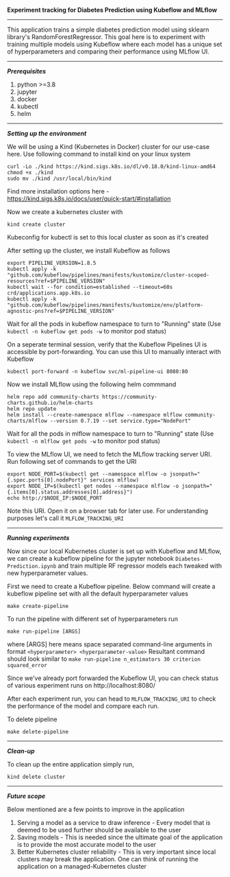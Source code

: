 **Experiment tracking for Diabetes Prediction using Kubeflow and MLflow**

-------------------------------------------------------------------------------------------------------


This application trains a simple diabetes prediction model using sklearn library's RandomForestRegressor. This goal here is to experiment with training multiple models using Kubeflow where each model has a unique set of hyperparameters and comparing their performance using MLflow UI.


-------------------------------------------------------------------------------------------------------

***Prerequisites***

1. python >=3.8
2. jupyter
3. docker
4. kubectl
5. helm

-------------------------------------------------------------------------------------------------------

***Setting up the environment***


We will be using a Kind (Kubernetes in Docker) cluster for our use-case here. Use following command to install kind on your linux system
```
curl -Lo ./kind https://kind.sigs.k8s.io/dl/v0.18.0/kind-linux-amd64
chmod +x ./kind
sudo mv ./kind /usr/local/bin/kind
```
Find more installation options here - https://kind.sigs.k8s.io/docs/user/quick-start/#installation

Now we create a kubernetes cluster with
```
kind create cluster
``` 
Kubeconfig for kubectl is set to this local cluster as soon as it's created

After setting up the cluster, we install Kubeflow as follows
```
export PIPELINE_VERSION=1.8.5
kubectl apply -k "github.com/kubeflow/pipelines/manifests/kustomize/cluster-scoped-resources?ref=$PIPELINE_VERSION"
kubectl wait --for condition=established --timeout=60s crd/applications.app.k8s.io
kubectl apply -k "github.com/kubeflow/pipelines/manifests/kustomize/env/platform-agnostic-pns?ref=$PIPELINE_VERSION"
```
Wait for all the pods in kubeflow namespace to turn to "Running" state (Use `kubectl -n kubeflow get pods -w` to monitor pod status)

On a seperate terminal session, verify that the Kubeflow Pipelines UI is accessible by port-forwarding. You can use this UI to manually interact with Kubeflow
```
kubectl port-forward -n kubeflow svc/ml-pipeline-ui 8080:80
```

Now we install MLflow using the following helm commmand
```
helm repo add community-charts https://community-charts.github.io/helm-charts
helm repo update
helm install --create-namespace mlflow --namespace mlflow community-charts/mlflow --version 0.7.19 --set service.type="NodePort"
```
Wait for all the pods in mlflow namespace to turn to "Running" state (Use `kubectl -n mlflow get pods -w` to monitor pod status)

To view the MLflow UI, we need to fetch the MLflow tracking server URI. Run following set of commands to get the URI
```
export NODE_PORT=$(kubectl get --namespace mlflow -o jsonpath="{.spec.ports[0].nodePort}" services mlflow)
export NODE_IP=$(kubectl get nodes --namespace mlflow -o jsonpath="{.items[0].status.addresses[0].address}")
echo http://$NODE_IP:$NODE_PORT
```
Note this URI. Open it on a browser tab for later use. For understanding purposes let's call it `MLFLOW_TRACKING_URI`

-------------------------------------------------------------------------------------------------------

***Running experiments***

Now since our local Kubernetes cluster is set up with Kubeflow and MLflow, we can create a kubeflow pipeline for the jupyter notebook `Diabetes-Prediction.ipynb` and train multiple RF regressor models each tweaked with new hyperparameter values.

First we need to create a Kubeflow pipeline. Below command will create a kubeflow pipeline set with all the default hyperparameter values  
```
make create-pipeline
```

To run the pipeline with different set of hyperparameters run
```
make run-pipeline [ARGS]
```
where [ARGS] here means space separated command-line arguments in format `<hyperparameter> <hyperparameter-value>`
Resultant command should look similar to `make run-pipeline n_estimators 30 criterion squared_error`

Since we've already port forwarded the Kubeflow UI, you can check status of various experiment runs on http://localhost:8080/

After each experiment run, you can head to `MLFLOW_TRACKING_URI` to check the performance of the model and compare each run. 

To delete pipeline
```
make delete-pipeline
```

-------------------------------------------------------------------------------------------------------

***Clean-up***

To clean up the entire application simply run,
```
kind delete cluster
```

-------------------------------------------------------------------------------------------------------

***Future scope***

Below mentioned are a few points to improve in the application
1. Serving a model as a service to draw inference - Every model that is deemed to be used further should be available to the user
2. Saving models - This is needed since the ultimate goal of the application is to provide the most accurate model to the user
3. Better Kubernetes cluster reliability - This is very important since local clusters may break the application. One can think of running the application on a managed-Kubernetes cluster
